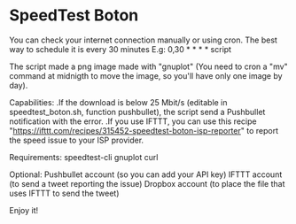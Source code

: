 # SpeedTest Boton

You can check your internet connection manually or using cron.
The best way to schedule it is every 30 minutes
E.g: 0,30 * * * * script

The script made a png image made with "gnuplot" (You need to cron a "mv" command at midnigth to move the image, so you'll have only one image by day).

Capabilities:
.If the download is below 25 Mbit/s (editable in speedtest_boton.sh, function pushbullet), the script send a Pushbullet notification with the error.
.If you use IFTTT, you can use this recipe "https://ifttt.com/recipes/315452-speedtest-boton-isp-reporter" to report the speed issue to your ISP provider.

Requirements:
speedtest-cli
gnuplot
curl

Optional:
Pushbullet account (so you can add your API key)
IFTTT account (to send a tweet reporting the issue)
Dropbox account (to place the file that uses IFTTT to send the tweet)

Enjoy it!
